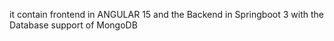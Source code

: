 it contain frontend in ANGULAR 15 and the Backend in Springboot 3 with the Database support of MongoDB
